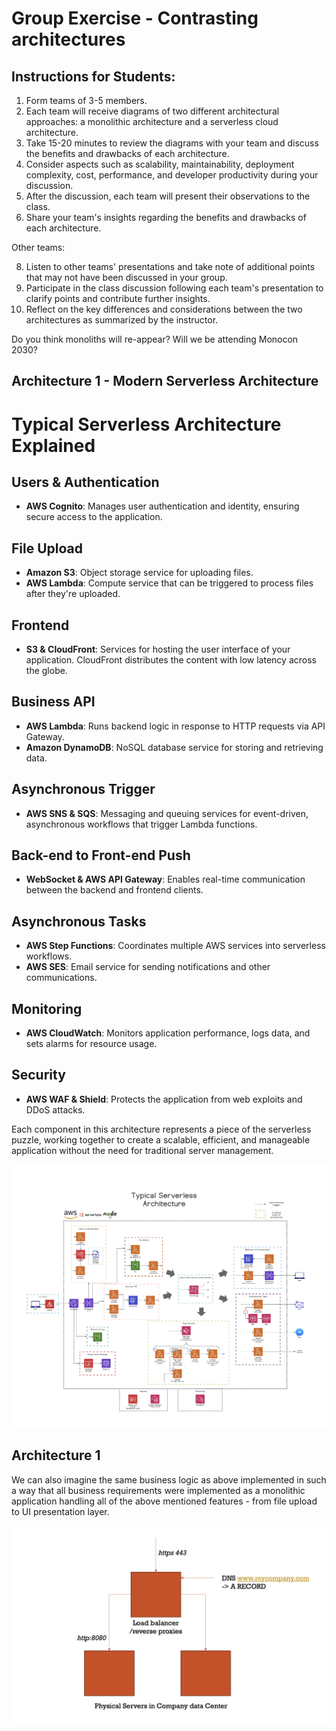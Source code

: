 # Group Exercise - Contrasting architectures 


## Instructions for Students:

1. Form teams of 3-5 members.
2. Each team will receive diagrams of two different architectural approaches: a monolithic architecture and a serverless cloud architecture.
3. Take 15-20 minutes to review the diagrams with your team and discuss the benefits and drawbacks of each architecture.
4. Consider aspects such as scalability, maintainability, deployment complexity, cost, performance, and developer productivity during your discussion.
5. After the discussion, each team will present their observations to the class.
6. Share your team's insights regarding the benefits and drawbacks of each architecture.

Other teams:

8. Listen to other teams' presentations and take note of additional points that may not have been discussed in your group.
8. Participate in the class discussion following each team's presentation to clarify points and contribute further insights.
9. Reflect on the key differences and considerations between the two architectures as summarized by the instructor.

Do you think monoliths will re-appear? Will we be attending Monocon 2030?

## Architecture 1 - Modern Serverless Architecture 

# Typical Serverless Architecture Explained

## Users & Authentication
- **AWS Cognito**: Manages user authentication and identity, ensuring secure access to the application.

## File Upload
- **Amazon S3**: Object storage service for uploading files.
- **AWS Lambda**: Compute service that can be triggered to process files after they're uploaded.

## Frontend
- **S3 & CloudFront**: Services for hosting the user interface of your application. CloudFront distributes the content with low latency across the globe.

## Business API
- **AWS Lambda**: Runs backend logic in response to HTTP requests via API Gateway.
- **Amazon DynamoDB**: NoSQL database service for storing and retrieving data.

## Asynchronous Trigger
- **AWS SNS & SQS**: Messaging and queuing services for event-driven, asynchronous workflows that trigger Lambda functions.

## Back-end to Front-end Push
- **WebSocket & AWS API Gateway**: Enables real-time communication between the backend and frontend clients.

## Asynchronous Tasks
- **AWS Step Functions**: Coordinates multiple AWS services into serverless workflows.
- **AWS SES**: Email service for sending notifications and other communications.

## Monitoring
- **AWS CloudWatch**: Monitors application performance, logs data, and sets alarms for resource usage.

## Security
- **AWS WAF & Shield**: Protects the application from web exploits and DDoS attacks.

Each component in this architecture represents a piece of the serverless puzzle, working together to create a scalable, efficient, and manageable application without the need for traditional server management.

![](img/modern.png)

## Architecture 1

We can also imagine the same business logic as above implemented in such a way that all business requirements 
were implemented as a monolithic application handling all of the above mentioned features - from 
file upload to UI presentation layer. 

![](img/monolithic.png)